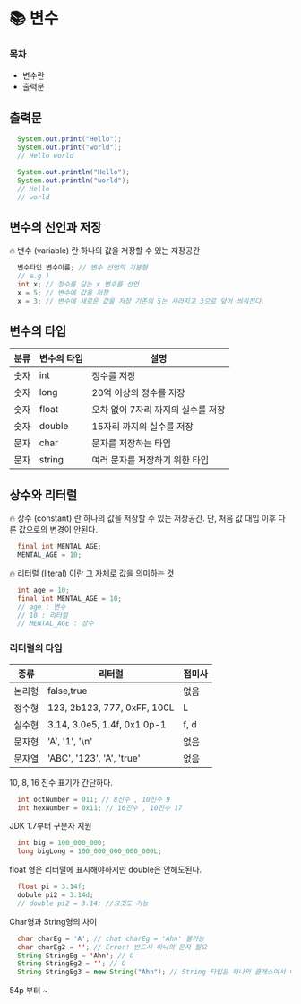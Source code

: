 # 📚 변수
### 목차
+ 변수란
+ 출력문


## 출력문
```java
  System.out.print("Hello");
  System.out.print("world");
  // Hello world
```

```java
  System.out.println("Hello");
  System.out.println("world");
  // Hello
  // world
```

## 변수의 선언과 저장
🔥 변수 (variable) 란 하나의 값을 저장할 수 있는 저장공간
```java
  변수타입 변수이름; // 변수 선언의 기본형
  // e.g )
  int x; // 정수를 담는 x 변수를 선언
  x = 5; // 변수에 값을 저장
  x = 3; // 변수에 새로운 값을 저장 기존의 5는 사라지고 3으로 덮어 씌워진다.
``` 

## 변수의 타입
|분류|변수의 타입|설명|
|------|---|---|
|숫자|int|정수를 저장|
|숫자|long|20억 이상의 정수를 저장|
|숫자|float|오차 없이 7자리 까지의 실수를 저장|
|숫자|double|15자리 까지의 실수를 저장|
|문자|char|문자를 저장하는 타입|
|문자|string|여러 문자를 저장하기 위한 타입|

## 상수와 리터럴
🔥 상수 (constant) 란 하나의 값을 저장할 수 있는 저장공간. 단, 처음 값 대입 이후 다른 값으로의 변경이 안된다.
```java
  final int MENTAL_AGE;
  MENTAL_AGE = 10;
```

🔥 리터럴 (literal) 이란 그 자체로 값을 의미하는 것
```java
  int age = 10;
  final int MENTAL_AGE = 10;
  // age : 변수
  // 10 : 리터럴
  // MENTAL_AGE : 상수
```

### 리터럴의 타입
|종류|리터럴|접미사|
|------|---|---|
|논리형|false,true|없음|
|정수형|123, 2b123, 777, 0xFF, 100L |L|
|실수형|3.14, 3.0e5, 1.4f, 0x1.0p-1|f, d|
|문자형|'A', '1', '\n'|없음|
|문자열|'ABC', '123', 'A', 'true'|없음|

10, 8, 16 진수 표기가 간단하다.
```java
  int octNumber = 011; // 8진수 , 10진수 9
  int hexNumber = 0x11; // 16진수 , 10진수 17
```

JDK 1.7부터 구분자 지원
```java
  int big = 100_000_000;
  long bigLong = 100_000_000_000_000L;
```

float 형은 리터럴에 표시해야하지만 double은 안해도된다.
```java
  float pi = 3.14f;
  dobule pi2 = 3.14d;
  // double pi2 = 3.14; //요것도 가능
```

Char형과 String형의 차이
```java
  char charEg = 'A'; // chat charEg = 'Ahn' 불가능
  char charEg2 = ''; // Error! 반드시 하나의 문자 필요
  String StringEg = 'Ahn'; // O
  String StringEg2 = ''; // O
  String StringEg3 = new String("Ahn"); // String 타입은 하나의 클래스여서 이렇게도 선언은 가능
```
54p 부터 ~ 



